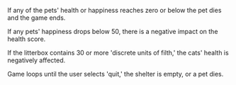 If any of the pets' health or happiness reaches zero or below the pet dies and the game ends.

If any pets' happiness drops below 50, there is a negative impact on the health score.

If the litterbox contains 30 or more 'discrete units of filth,' the cats' health is negatively affected.

Game loops until the user selects 'quit,' the shelter is empty, or a pet dies.